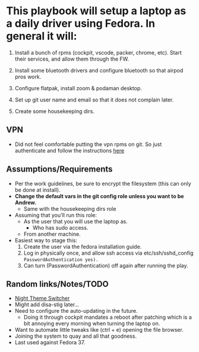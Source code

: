 # This playbook will setup a laptop as a daily driver using Fedora. In general it will:

1. Install a bunch of rpms (cockpit, vscode, packer, chrome, etc). Start their services, and allow them through the FW.

1. Install some bluetooth drivers and configure bluetooth so that airpod pros work.

1. Configure flatpak, install zoom & podaman desktop.

1. Set up git user name and email so that it does not complain later.

1. Create some housekeeping dirs.

## VPN

- Did not feel comfortable putting the vpn rpms on git. So just authenticate and follow the instructions [here](https://redhat.service-now.com/help?id=kb_article_view&sysparm_article=KB0005424)

## Assumptions/Requirements

- Per the work guidelines, be sure to encrypt the filesystem (this can only be done at install).
- **Change the default vars in the git config role unless you want to be Andrew.**
  - Same with the housekeeping dirs role
- Assuming that you'll run this role:
  - As the user that you will use the laptop as.
    - Who has sudo access.
  - From another machine.
- Easiest way to stage this:
  1. Create the user via the fedora installation guide.
  1. Log in physically once, and allow ssh access via etc/ssh/sshd_config `PasswordAuthentication yes).`
  1. Can turn (PasswordAuthentication) off again after running the play.

## Random links/Notes/TODO

- [Night Theme Switcher](https://extensions.gnome.org/extension/2236/night-theme-switcher/)
- Might add disa-stig later...
- Need to configure the auto-updating in the future.
  - Doing it through cockpit mandates a reboot after patching which is a bit annoying every morning when turning the laptop on.
- Want to automate little tweaks like (ctrl + e) opening the file browser.
- Joining the system to quay and all that goodness.
- Last used against Fedora 37.
